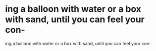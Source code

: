 # ing a balloon with water or a box with sand, until you can feel your con-

ing a balloon with water or a box with sand, until you can feel your con-